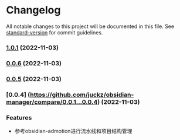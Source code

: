 # Changelog

All notable changes to this project will be documented in this file. See [standard-version](https://github.com/conventional-changelog/standard-version) for commit guidelines.

### [1.0.1](https://github.com/JuckZ/obsidian-manager/compare/0.0.6...1.0.1) (2022-11-03)

### [0.0.6](https://github.com/JuckZ/obsidian-manager/compare/0.0.5...0.0.6) (2022-11-03)

### [0.0.5](https://github.com/JuckZ/obsidian-manager/compare/0.0.4...0.0.5) (2022-11-03)

### [0.0.4] (https://github.com/juckz/obsidian-manager/compare/0.0.1...0.0.4) (2022-11-03)

### Features

- 参考obsidian-admotion进行流水线和项目结构管理
